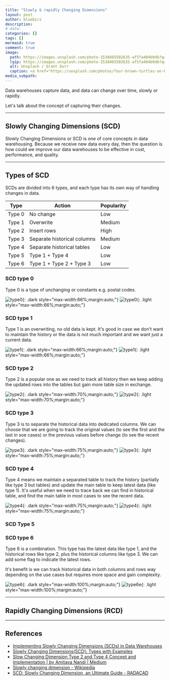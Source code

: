```yaml
---
title: "Slowly & rapidly Changing Dimensions"
layout: post
author: bluebirz
description:
# date: 
categories: []
tags: []
mermaid: true
comment: true
image:
  path: https://images.unsplash.com/photo-1538465502635-af5fa404b9db?q=80&w=1071&auto=format&fit=crop&ixlib=rb-4.1.0&ixid=M3wxMjA3fDB8MHxwaG90by1wYWdlfHx8fGVufDB8fHx8fA%3D%3D
  lqip: https://images.unsplash.com/photo-1538465502635-af5fa404b9db?q=10&w=1071&auto=format&fit=crop&ixlib=rb-4.1.0&ixid=M3wxMjA3fDB8MHxwaG90by1wYWdlfHx8fGVufDB8fHx8fA%3D%3D
  alt: Unsplash / Grant Durr
  caption: <a href="https://unsplash.com/photos/four-brown-turtles-on-brown-soil-o6yVQhM_-fg">Unsplash / Grant Durr</a>
media_subpath:
---
```


Data warehouses capture data, and data can change over time, slowly or rapidly.

Let's talk about the concept of capturing their changes.

---

## Slowly Changing Dimensions (SCD)

Slowly Changing Dimensions or SCD is one of core concepts in data warehousing. Because we receive new data every day, then the question is how could we improve our data warehouses to be effective in cost, performance, and quality.

---

## Types of SCD

SCDs are divided into 6 types, and each type has its own way of handling changes in data.

|Type|Action|Popularity|
|:-:|-|-|
|Type 0|No change|Low|
|Type 1|Overwrite|Medium|
|Type 2|Insert rows|High|
|Type 3|Separate historical columns|Medium|
|Type 4|Separate historical tables|Low|
|Type 5|Type 1 + Type 4|Low|
|Type 6|Type 1 + Type 2 + Type 3|Low|

### SCD type 0

Type 0 is a type of unchanging or constants e.g. postal codes.

![type0](../assets/img/tmp/scd/scd-type0-dark.png){: .dark style="max-width:66%;margin:auto;"}
![type0](../assets/img/tmp/scd/scd-type0-light.png){: .light style="max-width:66%;margin:auto;"}

### SCD type 1

Type 1 is an overwriting, no old data is kept. It's good in case we don't want to maintain the history or the data is not much important and we want just a current data.

![type1](../assets/img/tmp/scd/scd-type1-dark.png){: .dark style="max-width:66%;margin:auto;"}
![type1](../assets/img/tmp/scd/scd-type1-light.png){: .light style="max-width:66%;margin:auto;"}

### SCD type 2

Type 2 is a popular one as we need to track all history then we keep adding the updated rows into the tables but gain more table size in exchange.

![type2](../assets/img/tmp/scd/scd-type2-dark.png){: .dark style="max-width:70%;margin:auto;"}
![type2](../assets/img/tmp/scd/scd-type2-light.png){: .light style="max-width:70%;margin:auto;"}

### SCD type 3

Type 3 is to separate the historical data into dedicated columns. We can choose that we are going to track the original values (to see the first and the last in soe cases) or the previous values before change (to see the recent changes).

![type3](../assets/img/tmp/scd/scd-type3-dark.png){: .dark style="max-width:75%;margin:auto;"}
![type3](../assets/img/tmp/scd/scd-type3-light.png){: .light style="max-width:75%;margin:auto;"}

### SCD type 4

Type 4 means we maintain a separated table to track the history (partially like type 3 but tables) and update the main table to keep latest data (like type 1). It's useful when we need to trace back we can find in historical table, and find the main table in most cases to see the recent data.

![type4](../assets/img/tmp/scd/scd-type4-dark.png){: .dark style="max-width:75%;margin:auto;"}
![type4](../assets/img/tmp/scd/scd-type4-light.png){: .light style="max-width:75%;margin:auto;"}

### SCD Type 5

### SCD type 6

Type 6 is a combination. This type has the latest data like type 1, and the historical rows like type 2, plus the historical columns like type 3. We can add some flag to indicate the latest rows.

It's benefit is we can track historical data in both columns and rows way depending on the use cases but requires more space and gain complexity.

![type6](../assets/img/tmp/scd/scd-type6-dark.png){: .dark style="max-width:100%;margin:auto;"}
![type6e](../assets/img/tmp/scd/scd-type6-light.png){: .light style="max-width:100%;margin:auto;"}

---

## Rapidly Changing Dimensions (RCD)

---

## References

- [Implementing Slowly Changing Dimensions (SCDs) in Data Warehouses](https://www.sqlshack.com/implementing-slowly-changing-dimensions-scds-in-data-warehouses/)
- [Slowly Changing Dimensions(SCD): Types with Examples](https://hevodata.com/learn/slowly-changing-dimensions/)
- [Slow Changing Dimension Type 2 and Type 4 Concept and Implementation \| by Amitava Nandi \| Medium](https://apu-nandi88.medium.com/slow-changing-dimension-type-2-and-type-4-concept-and-implementation-398c8dec7030)
- [Slowly changing dimension - Wikipedia](https://en.wikipedia.org/wiki/Slowly_changing_dimension#Type_3:_add_new_attribute)
- [SCD: Slowly Changing Dimension, an Ultimate Guide - RADACAD](https://radacad.com/scd-slowly-changing-dimension-an-ultimate-guide/)
